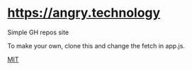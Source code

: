 # <https://angry.technology>

Simple GH repos site

To make your own, clone this and change the fetch in app.js.

[MIT](./LICENSE.md)

